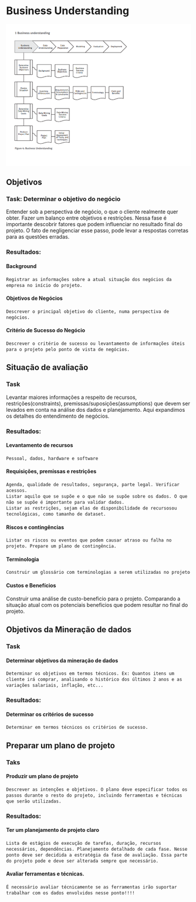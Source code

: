 # Business Understanding

![imagem_6](../images/imagem_6.png)


## Objetivos
   ### Task: Determinar o objetivo do negócio
   Entender sob a perspectiva de negócio, o que o cliente realmente quer obter. Fazer um balanço entre objetivos e restrições. Nessa fase é importante descobrir fatores que podem influenciar no resultado final do projeto. O fato de negligenciar esse passo, pode levar a respostas corretas para as questões erradas.
   ### Resultados: 
   #### Background
    Registrar as informações sobre a atual situação dos negócios da empresa no início do projeto.
   #### Objetivos de Negócios
    Descrever o principal objetivo do cliente, numa perspectiva de negócios.
   #### Critério de Sucesso do Negócio
    Descrever o critério de sucesso ou levantamento de informações úteis para o projeto pelo ponto de vista de negócios.

## Situação de avaliação
   ### Task
   Levantar maiores informações a respeito de recursos, restrições(constraints), premissas/suposições(assumptions) que devem ser levados em conta na análise dos dados e planejamento. Aqui expandimos os detalhes do entendimento de negócios.
   ### Resultados:
   #### Levantamento de recursos
    Pessoal, dados, hardware e software
   #### Requisições, premissas e restrições
    Agenda, qualidade de resultados, segurança, parte legal. Verificar acessos.
    Listar aquilo que se supõe e o que não se supõe sobre os dados. O que não se supõe é importante para validar dados.
    Listar as restrições, sejam elas de disponibilidade de recursosou tecnológicas, como tamanho de dataset.
   #### Riscos e contingências
    Listar os riscos ou eventos que podem causar atraso ou falha no projeto. Prepare um plano de contingência.
   #### Terminologia
    Construir um glossário com terminologias a serem utilizadas no projeto
   #### Custos e Benefícios
   Construir uma análise de custo-beneficio para o projeto. Comparando a situação atual com os potenciais beneficios que podem resultar no final do projeto.

## Objetivos da Mineração de dados
   ### Task
   #### Determinar objetivos da mineração de dados
    Determinar os objetivos em termos técnicos. Ex: Quantos itens um cliente irá comprar, analisando o histórico dos últimos 2 anos e as variações salariais, inflação, etc...

   ### Resultados:
   #### Determinar os critérios de sucesso
    Determinar em termos técnicos os critérios de sucesso. 

## Preparar um plano de projeto
   ### Taks
   #### Produzir um plano de projeto
    Descrever as intenções e objetivos. O plano deve especificar todos os passos durante o resto do projeto, incluindo ferramentas e técnicas que serão utilizadas.
   ### Resultados:
   #### Ter um planejamento de projeto claro
    Lista de estágios de execução de tarefas, duração, recursos necessários, dependências. Planejamento detalhado de cada fase. Nesse ponto deve ser decidida a estratégia da fase de avaliação. Essa parte do projeto pode e deve ser alterada sempre que necessário.
   #### Avaliar ferramentas e técnicas.
    É necessário avaliar técnicamente se as ferramentas irão suportar trabalhar com os dados envolvidos nesse ponto!!!!



